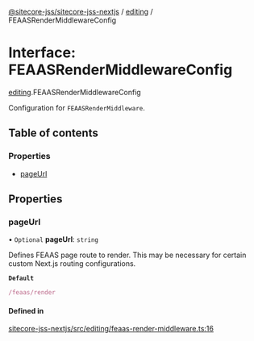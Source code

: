 [@sitecore-jss/sitecore-jss-nextjs](../README.md) / [editing](../modules/editing.md) / FEAASRenderMiddlewareConfig

# Interface: FEAASRenderMiddlewareConfig

[editing](../modules/editing.md).FEAASRenderMiddlewareConfig

Configuration for `FEAASRenderMiddleware`.

## Table of contents

### Properties

- [pageUrl](editing.FEAASRenderMiddlewareConfig.md#pageurl)

## Properties

### pageUrl

• `Optional` **pageUrl**: `string`

Defines FEAAS page route to render.
This may be necessary for certain custom Next.js routing configurations.

**`Default`**

```ts
/feaas/render
```

#### Defined in

[sitecore-jss-nextjs/src/editing/feaas-render-middleware.ts:16](https://github.com/Sitecore/jss/blob/6f3dd7056/packages/sitecore-jss-nextjs/src/editing/feaas-render-middleware.ts#L16)
